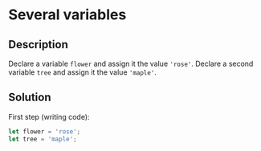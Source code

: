 # Several variables

## Description

Declare a variable ```flower``` and assign it the value ```'rose'```. Declare a second variable ```tree``` and assign it the value ```'maple'```.

## Solution

First step (writing code):

```javascript
let flower = 'rose';
let tree = 'maple';
```